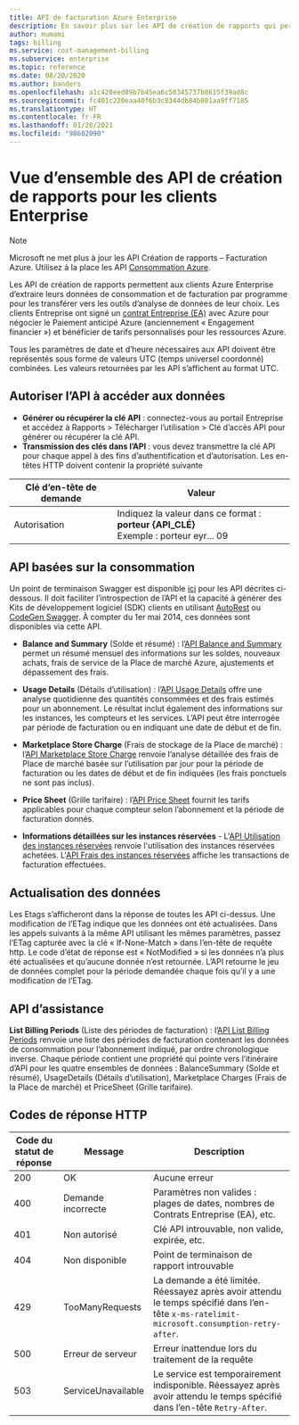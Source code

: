 ```yaml
---
title: API de facturation Azure Enterprise
description: En savoir plus sur les API de création de rapports qui permettent aux clients d’Azure Enterprise d’extraire leurs données de consommation par programme.
author: mumami
tags: billing
ms.service: cost-management-billing
ms.subservice: enterprise
ms.topic: reference
ms.date: 08/20/2020
ms.author: banders
ms.openlocfilehash: a1c420eed89b7b45ea6c50345737b8615f39ad8c
ms.sourcegitcommit: fc401c220eaa40f6b3c8344db84b801aa9ff7185
ms.translationtype: HT
ms.contentlocale: fr-FR
ms.lasthandoff: 01/20/2021
ms.locfileid: "98602090"
---
```

# <a name="overview-of-reporting-apis-for-enterprise-customers"></a>Vue d’ensemble des API de création de rapports pour les clients Enterprise

> [!Note]
> Microsoft ne met plus à jour les API Création de rapports – Facturation Azure. Utilisez à la place les API [Consommation Azure](/rest/api/consumption).

Les API de création de rapports permettent aux clients Azure Enterprise d’extraire leurs données de consommation et de facturation par programme pour les transférer vers les outils d’analyse de données de leur choix. Les clients Entreprise ont signé un [contrat Entreprise (EA)](https://azure.microsoft.com/pricing/enterprise-agreement/) avec Azure pour négocier le Paiement anticipé Azure (anciennement « Engagement financier ») et bénéficier de tarifs personnalisés pour les ressources Azure.

Tous les paramètres de date et d’heure nécessaires aux API doivent être représentés sous forme de valeurs UTC (temps universel coordonné) combinées. Les valeurs retournées par les API s’affichent au format UTC.

## <a name="enabling-data-access-to-the-api"></a>Autoriser l’API à accéder aux données
* **Générer ou récupérer la clé API** : connectez-vous au portail Entreprise et accédez à Rapports > Télécharger l’utilisation > Clé d’accès API pour générer ou récupérer la clé API.
* **Transmission des clés dans l’API** : vous devez transmettre la clé API pour chaque appel à des fins d’authentification et d’autorisation. Les en-têtes HTTP doivent contenir la propriété suivante

|Clé d’en-tête de demande | Valeur|
|-|-|
|Autorisation| Indiquez la valeur dans ce format : **porteur {API_CLÉ}** <br/> Exemple : porteur eyr... 09|

## <a name="consumption-based-apis"></a>API basées sur la consommation
Un point de terminaison Swagger est disponible [ici](https://consumption.azure.com/swagger/ui/index) pour les API décrites ci-dessous. Il doit faciliter l’introspection de l’API et la capacité à générer des Kits de développement logiciel (SDK) clients en utilisant [AutoRest](https://github.com/Azure/AutoRest) ou [CodeGen Swagger](https://swagger.io/swagger-codegen/). À compter du 1er mai 2014, ces données sont disponibles via cette API.

* **Balance and Summary** (Solde et résumé) : l’[API Balance and Summary](/rest/api/billing/enterprise/billing-enterprise-api-balance-summary) permet un résumé mensuel des informations sur les soldes, nouveaux achats, frais de service de la Place de marché Azure, ajustements et dépassement des frais.

* **Usage Details** (Détails d’utilisation) : l’[API Usage Details](/rest/api/billing/enterprise/billing-enterprise-api-usage-detail) offre une analyse quotidienne des quantités consommées et des frais estimés pour un abonnement. Le résultat inclut également des informations sur les instances, les compteurs et les services. L’API peut être interrogée par période de facturation ou en indiquant une date de début et de fin.

* **Marketplace Store Charge** (Frais de stockage de la Place de marché) : l’[API Marketplace Store Charge](/rest/api/billing/enterprise/billing-enterprise-api-marketplace-storecharge) renvoie l’analyse détaillée des frais de Place de marché basée sur l’utilisation par jour pour la période de facturation ou les dates de début et de fin indiquées (les frais ponctuels ne sont pas inclus).

* **Price Sheet** (Grille tarifaire) : l’[API Price Sheet](/rest/api/billing/enterprise/billing-enterprise-api-pricesheet) fournit les tarifs applicables pour chaque compteur selon l’abonnement et la période de facturation donnés.

* **Informations détaillées sur les instances réservées** - L'[API Utilisation des instances réservées](/rest/api/billing/enterprise/billing-enterprise-api-reserved-instance-usage) renvoie l'utilisation des instances réservées achetées. L'[API Frais des instances réservées](/rest/api/billing/enterprise/billing-enterprise-api-reserved-instance-usage) affiche les transactions de facturation effectuées.

## <a name="data-freshness"></a>Actualisation des données
Les Etags s’afficheront dans la réponse de toutes les API ci-dessus. Une modification de l’ETag indique que les données ont été actualisées.  Dans les appels suivants à la même API utilisant les mêmes paramètres, passez l’ETag capturée avec la clé « If-None-Match » dans l’en-tête de requête http. Le code d’état de réponse est « NotModified » si les données n’a plus été actualisées et qu’aucune donnée n’est retournée. L’API retourne le jeu de données complet pour la période demandée chaque fois qu’il y a une modification de l’ETag.

## <a name="helper-apis"></a>API d’assistance
 **List Billing Periods** (Liste des périodes de facturation) : l’[API List Billing Periods](/rest/api/billing/enterprise/billing-enterprise-api-billing-periods) renvoie une liste des périodes de facturation contenant les données de consommation pour l’abonnement indiqué, par ordre chronologique inverse. Chaque période contient une propriété qui pointe vers l’itinéraire d’API pour les quatre ensembles de données : BalanceSummary (Solde et résumé), UsageDetails (Détails d’utilisation), Marketplace Charges (Frais de la Place de marché) et PriceSheet (Grille tarifaire).


## <a name="api-response-codes"></a>Codes de réponse HTTP   
|Code du statut de réponse|Message|Description|
|-|-|-|
|200| OK|Aucune erreur|
|400| Demande incorrecte| Paramètres non valides : plages de dates, nombres de Contrats Entreprise (EA), etc.|
|401| Non autorisé| Clé API introuvable, non valide, expirée, etc.|
|404| Non disponible| Point de terminaison de rapport introuvable|
|429 | TooManyRequests | La demande a été limitée. Réessayez après avoir attendu le temps spécifié dans l’en-tête <code>x-ms-ratelimit-microsoft.consumption-retry-after</code>.|
|500| Erreur de serveur| Erreur inattendue lors du traitement de la requête|
| 503 | ServiceUnavailable | Le service est temporairement indisponible. Réessayez après avoir attendu le temps spécifié dans l’en-tête <code>Retry-After</code>.|

